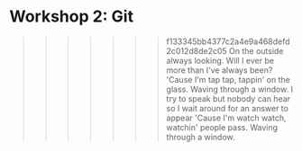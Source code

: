 # Workshop 2: Git
>>>>>>> f133345bb4377c2a4e9a468defd2c012d8de2c05
On the outside always looking. Will I
ever be more than I've always been?
'Cause I'm tap tap, tappin' on the glass.
Waving through a window. I
try to speak but nobody can hear so I
wait around for an answer to appear
'Cause I'm watch watch, watchin' people pass.
Waving through a window.
